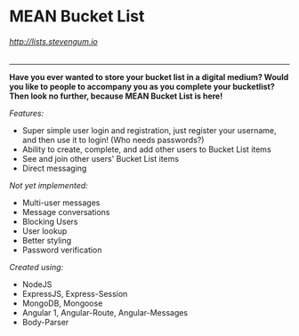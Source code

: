 # MEAN Bucket List
###### http://lists.stevengum.io
---
__Have you ever wanted to store your bucket list in a digital medium? Would you like to people to accompany you as you complete your bucketlist? Then look no further, because MEAN Bucket List is here!__

_Features:_
- Super simple user login and registration, just register your username, and then use it to login! (Who needs passwords?)
- Ability to create, complete, and add other users to Bucket List items
- See and join other users' Bucket List items
- Direct messaging

_Not yet implemented:_
- Multi-user messages
- Message conversations
- Blocking Users
- User lookup
- Better styling
- Password verification 

_Created using:_
- NodeJS
- ExpressJS, Express-Session
- MongoDB, Mongoose
- Angular 1, Angular-Route, Angular-Messages
- Body-Parser
